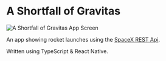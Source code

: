 # A Shortfall of Gravitas

![A Shortfall of Gravitas App Screen](/images/AppScreen.png)

An app showing rocket launches using the [SpaceX REST Api](https://github.com/r-spacex/SpaceX-API). 

Written using TypeScript & React Native.